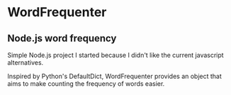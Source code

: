 WordFrequenter
=============

Node.js word frequency
----------------------

Simple Node.js project I started because I didn't like the current javascript alternatives.

Inspired by Python's DefaultDict, WordFrequenter provides an object that aims to make counting the frequency of words easier.

